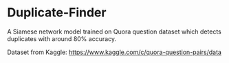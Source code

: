 # Duplicate-Finder
A Siamese network model trained on Quora question dataset which detects duplicates with around 80% accuracy. 

Dataset from Kaggle: https://www.kaggle.com/c/quora-question-pairs/data
